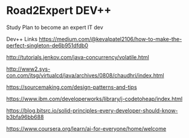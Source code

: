# Road2Expert DEV++
Study Plan to become an expert IT dev

Dev++ Links
https://medium.com/@kevalpatel2106/how-to-make-the-perfect-singleton-de6b951dfdb0

http://tutorials.jenkov.com/java-concurrency/volatile.html

http://www2.sys-con.com/itsg/virtualcd/java/archives/0808/chaudhri/index.html

https://sourcemaking.com/design-patterns-and-tips

https://www.ibm.com/developerworks/library/j-codetoheap/index.html

https://blog.bitsrc.io/solid-principles-every-developer-should-know-b3bfa96bb688

https://www.coursera.org/learn/ai-for-everyone/home/welcome
